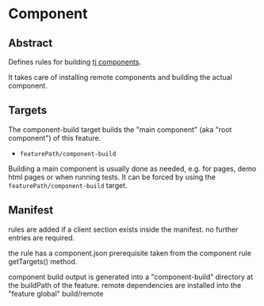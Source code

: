 # Component

## Abstract

Defines rules for building [tj components](http://component.io/).

It takes care of installing remote components and building the actual
component.


## Targets

The component-build target builds the "main component" (aka "root component") of this feature.

- `featurePath/component-build` 

Building a main component is usually done as needed, e.g. for pages, demo html pages or when
running tests. It can be forced by using the `featurePath/component-build`
target.

## Manifest

rules are added if a client section exists inside the manifest. no further entries are required.

the rule has a component.json prerequisite taken from the component rule getTargets() method.

component build output is generated into a "component-build" directory at the buildPath of the feature.
remote dependencies are installed into the "feature global" build/remote  
